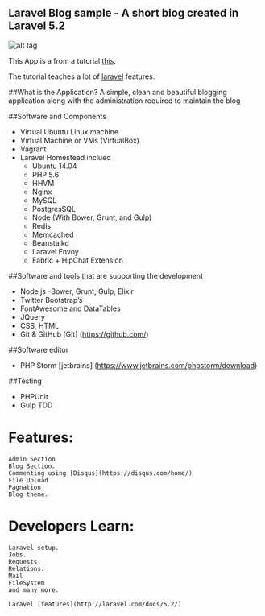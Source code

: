 ## Laravel Blog sample - A short blog created in Laravel 5.2

![alt tag](http://laravel-recipes.com/assets/img/l5beauty.jpg)

This App is a from a tutorial [this](http://laravelcoding.com/blog?tag=L5+Beauty). 

The tutorial teaches a lot of [laravel](Laravel.com) features.

##What is the Application?
A simple, clean and beautiful blogging application
along with the administration required to maintain the blog

##Software and Components
 - Virtual Ubuntu Linux machine
 - Virtual Machine or VMs (VirtualBox)
 - Vagrant
 - Laravel Homestead inclued
   - Ubuntu 14.04
   -  PHP 5.6
   -  HHVM
   -  Nginx
   -  MySQL
   -  PostgresSQL
   -  Node (With Bower, Grunt, and Gulp)
   -  Redis
   -  Memcached
   -  Beanstalkd
   -  Laravel Envoy
   -  Fabric + HipChat Extension
 
##Software and tools that are supporting the development
 - Node js
  -Bower, Grunt, Gulp, Elixir
 - Twitter Bootstrap’s
 - FontAwesome and DataTables
 - JQuery
 - CSS, HTML
 - Git & GitHub [Git] (https://github.com/)
 
##Software editor
 - PHP Storm [jetbrains] (https://www.jetbrains.com/phpstorm/download)
 
##Testing
 - PHPUnit
 - Gulp TDD

# Features:
 	Admin Section
 	Blog Section.
 	Commenting using [Disqus](https://disqus.com/home/)
 	File Upload
 	Pagnation
 	Blog theme.

# Developers Learn:
 	Laravel setup.
 	Jobs.
 	Requests.
 	Relations.
 	Mail
 	FileSystem
 	and many more.
 	
 	Laravel [features](http://laravel.com/docs/5.2/)
 	

